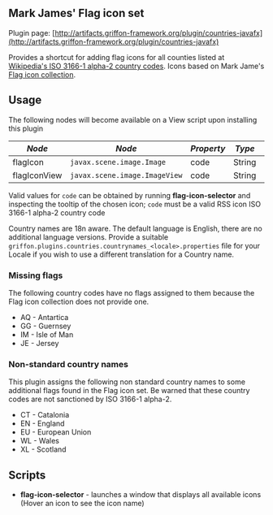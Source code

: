 
Mark James' Flag icon set
-------------------------

Plugin page: [http://artifacts.griffon-framework.org/plugin/countries-javafx](http://artifacts.griffon-framework.org/plugin/countries-javafx)


Provides a shortcut for adding flag icons for all counties listed at [Wikipedia's ISO 3166-1 alpha-2 country codes][1].
Icons based on Mark Jame's [Flag icon collection][2].

Usage
-----

The following nodes will become available on a View script upon installing this plugin

| *Node*       | *Node*                        | *Property* | *Type* | *Default*   | *Bindable* |
| ------------ | ----------------------------- | ---------- | ------ | ----------- | ---------- |
| flagIcon     | `javax.scene.image.Image`     | code       | String |             | no         |
| flagIconView | `javax.scene.image.ImageView` | code       | String |             | no         |

Valid values for `code` can be obtained by running **flag-icon-selector** and inspecting the tooltip of the chosen icon;
`code` must be a valid RSS icon ISO 3166-1 alpha-2 country code

Country names are 18n aware. The default language is English, there are no additional language versions.
Provide a suitable `griffon.plugins.countries.countrynames_<locale>.properties` file for your Locale if
you wish to use a different translation for a Country name.

### Missing flags

The following country codes have no flags assigned to them because the Flag icon collection does not provide one.

 * AQ - Antartica
 * GG - Guernsey
 * IM - Isle of Man
 * JE - Jersey

### Non-standard country names

This plugin assigns the following non standard country names to some additional flags found in the Flag icon set.
Be warned that these country codes are not sanctioned by ISO 3166-1 alpha-2.

 * CT - Catalonia
 * EN - England
 * EU - European Union
 * WL - Wales
 * XL - Scotland

Scripts
-------

 * **flag-icon-selector** - launches a window that displays all available icons (Hover an icon to see the icon name)

[1]: http://en.wikipedia.org/wiki/ISO_3166-1_alpha-2
[2]: http://www.famfamfam.com/lab/icons/flags/


